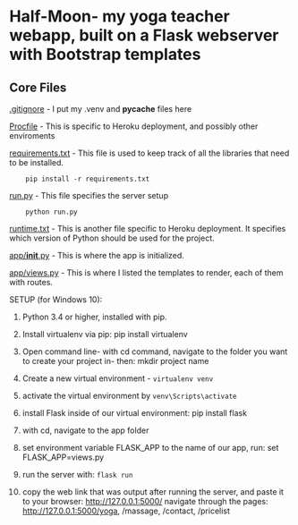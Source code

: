 # Half-Moon- my yoga teacher webapp, built on a Flask webserver with Bootstrap templates


## Core Files

[.gitignore](gitignore) - I put my .venv and __pycache__ files here

[Procfile](Procfile) - This is specific to Heroku deployment, and possibly other enviroments

[requirements.txt](requirements.txt) - This file is used to keep track of all the libraries that need to be installed. 

		pip install -r requirements.txt

[run.py](run.py) - This file specifies the server setup

		python run.py

[runtime.txt](runtime.txt) - This is another file specific to Heroku deployment. It specifies which version of Python should be used for the project. 

[app/__init__.py](app/__init__.py) - This is where the app is initialized. 

[app/views.py](app/views.py) - This is where I listed the templates to render, each of them with routes. 

SETUP (for Windows 10):

1. Python 3.4 or higher, installed with pip.

2. Install virtualenv via pip: pip install virtualenv

3. Open command line- with cd command, navigate to the folder you want to create your project in- then: mkdir project name

4. Create a new virtual environment - `virtualenv venv`

5. activate the virtual environment by `venv\Scripts\activate`

6. install Flask inside of our virtual environment: pip install flask

7. with cd, navigate to the app folder

8. set environment variable FLASK_APP to the name of our app, run: set FLASK_APP=views.py

9. run the server with: `flask run`

10. copy the web link that was output after running the server, and paste it to your browser: http://127.0.0.1:5000/
navigate through the pages: http://127.0.0.1:5000/yoga, /massage, /contact, /pricelist

